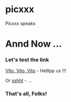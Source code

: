 # picxxx
Picxxx speaks
# Annd Now ...
### Let's test the link

  [VIto, Vito, Vito](images/VitoVolt.png) - Helllpp us !!!

Or [sshht](images/BLAEAH.jpg) - ...
### That's all, Folks!
